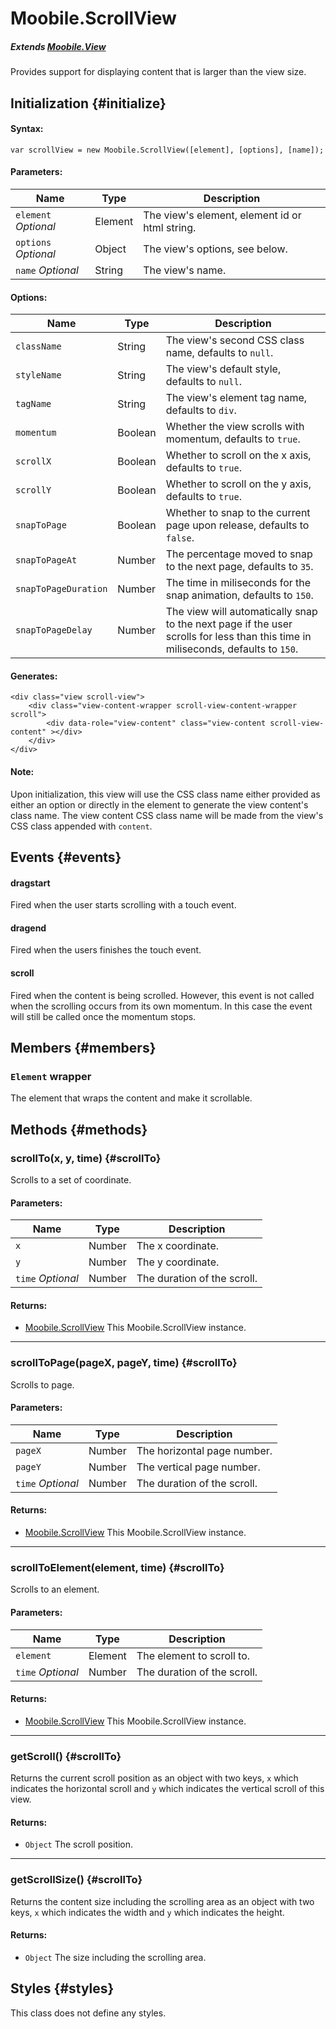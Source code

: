 Moobile.ScrollView
================================================================================

##### Extends [Moobile.View](../View/View.md)

Provides support for displaying content that is larger than the view size.

Initialization {#initialize}
--------------------------------------------------------------------------------

#### Syntax:

	var scrollView = new Moobile.ScrollView([element], [options], [name]);

#### Parameters:

Name                 | Type    | Description
-------------------- | ------- | -----------
`element` *Optional* | Element | The view's element, element id or html string.
`options` *Optional* | Object  | The view's options, see below.
`name`    *Optional* | String  | The view's name.

#### Options:

Name           | Type    | Description
-------------- | ------- | -----------
`className`    | String  | The view's second CSS class name, defaults to `null`.
`styleName`    | String  | The view's default style, defaults to `null`.
`tagName`      | String  | The view's element tag name, defaults to `div`.
`momentum`     | Boolean | Whether the view scrolls with momentum, defaults to `true`.
`scrollX`      | Boolean | Whether to scroll on the x axis, defaults to `true`.
`scrollY`      | Boolean | Whether to scroll on the y axis, defaults to `true`.
`snapToPage`   | Boolean | Whether to snap to the current page upon release, defaults to `false`.
`snapToPageAt` | Number  | The percentage moved to snap to the next page, defaults to `35`.
`snapToPageDuration` | Number | The time in miliseconds for the snap animation, defaults to `150`.
`snapToPageDelay` | Number | The view will automatically snap to the next page if the user scrolls for less than this time in miliseconds, defaults to `150`.

#### Generates:

	<div class="view scroll-view">
		<div class="view-content-wrapper scroll-view-content-wrapper scroll">
			<div data-role="view-content" class="view-content scroll-view-content" ></div>
		</div>
	</div>

#### Note:

Upon initialization, this view will use the CSS class name either provided as either an option or directly in the element to generate the view content's class name. The view content CSS class name will be made from the view's CSS class appended with `content`.

Events {#events}
--------------------------------------------------------------------------------

#### dragstart

Fired when the user starts scrolling with a touch event.

#### dragend

Fired when the users finishes the touch event.

#### scroll

Fired when the content is being scrolled. However, this event is not called when the scrolling occurs from its own momentum. In this case the event will still be called once the momentum stops.

Members {#members}
--------------------------------------------------------------------------------

### `Element` wrapper

The element that wraps the content and make it scrollable.

Methods {#methods}
--------------------------------------------------------------------------------

### scrollTo(x, y, time) {#scrollTo}

Scrolls to a set of coordinate.

#### Parameters:

Name              | Type   | Description
----------------- | ------ | -----------
`x`               | Number | The x coordinate.
`y`               | Number | The y coordinate.
`time` *Optional* | Number | The duration of the scroll.

#### Returns:

- [Moobile.ScrollView](../View/ScrollView.md) This Moobile.ScrollView instance.

-----

### scrollToPage(pageX, pageY, time) {#scrollTo}

Scrolls to page.

#### Parameters:

Name              | Type   | Description
----------------- | ------ | -----------
`pageX`           | Number | The horizontal page number.
`pageY`           | Number | The vertical page number.
`time` *Optional* | Number | The duration of the scroll.

#### Returns:

- [Moobile.ScrollView](../View/ScrollView.md) This Moobile.ScrollView instance.

-----

### scrollToElement(element, time)  {#scrollTo}

Scrolls to an element.

#### Parameters:

Name              | Type    | Description
----------------- | ------- | -----------
`element`         | Element | The element to scroll to.
`time` *Optional* | Number  | The duration of the scroll.

#### Returns:

- [Moobile.ScrollView](../View/ScrollView.md) This Moobile.ScrollView instance.

-----

### getScroll()  {#scrollTo}

Returns the current scroll position as an object with two keys, `x` which indicates the horizontal scroll and `y` which indicates the vertical scroll of this view.

#### Returns:

- `Object` The scroll position.

-----

### getScrollSize()  {#scrollTo}

Returns the content size including the scrolling area as an object with two keys, `x` which indicates the width and `y` which indicates the height.

#### Returns:

- `Object` The size including the scrolling area.

Styles {#styles}
--------------------------------------------------------------------------------

This class does not define any styles.
